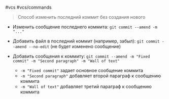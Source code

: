 #vcs #vcs/commands

> Способ изменить последний коммит без создания нового

- Изменить сообщение последнего коммита: `git commit --amend -m "..."`

- Добавить файл в последний коммит (например, забыл): `git commit --amend --no-edit` (не будет изменено сообщение)

- Добавить сообщения к коммиту: `git commit --amend -m "Fixed commit" -m "Second paragraph" -m "Wall of text"`
	- `-m "Fixed commit"` задает основное сообщение коммита
	- `-m "Second paragraph"` добавляет второй параграф к сообщению коммита
	- `-m "Wall of text"` добавляет третий параграф к сообщению коммита
